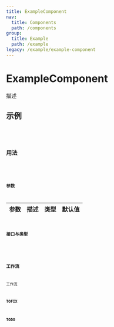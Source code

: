 ```yaml
---
title: ExampleComponent
nav:
  title: Components
  path: /components
group:
  title: Example
  path: /example
legacy: /example/example-component
---
```


# ExampleComponent
描述

## 示例

<code src="./demo/basic.tsx" />
<code src="./demo/second.tsx" />

## 用法

```ts

```

### 参数

| 参数 | 描述 | 类型 | 默认值 |
| -------- | ----------- | ---- | ------- |

### 接口与类型

```ts

```

### 工作流
工作流
#### TOFIX

#### TODO
